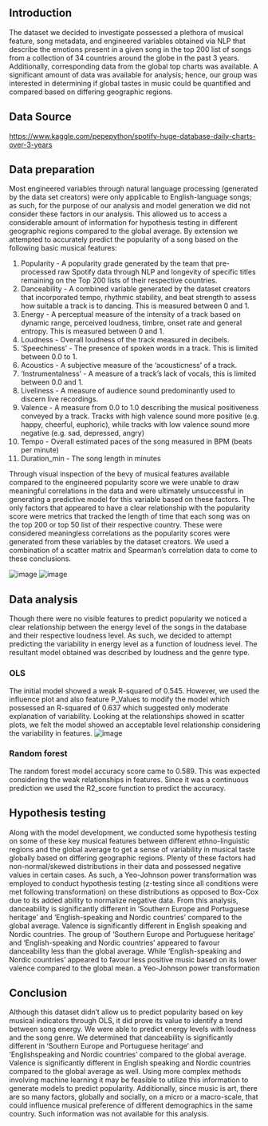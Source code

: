##  Introduction

The dataset we decided to investigate possessed a plethora of musical feature, song metadata, and engineered
variables obtained via NLP that describe the emotions present in a given song in the top 200 list of songs from a
collection of 34 countries around the globe in the past 3 years. Additionally, corresponding data from the global top
charts was available. A significant amount of data was available for analysis; hence, our group was interested in
determining if global tastes in music could be quantified and compared based on differing geographic regions.

##  Data Source
https://www.kaggle.com/pepepython/spotify-huge-database-daily-charts-over-3-years

##  Data preparation
Most engineered variables through natural language processing (generated by the data set creators) were only
applicable to English-language songs; as such, for the purpose of our analysis and model generation we did not consider
these factors in our analysis. This allowed us to access a considerable amount of information for hypothesis testing in
different geographic regions compared to the global average. By extension we attempted to accurately predict the
popularity of a song based on the following basic musical features:
  1. Popularity - A popularity grade generated by the team that pre-processed raw Spotify data through NLP and longevity of specific titles remaining on the Top 200 lists of their      respective countries.
2. Danceability - A combined variable generated by the dataset creators that incorporated tempo, rhythmic stability, and beat
strength to assess how suitable a track is to dancing. This is measured between 0 and 1.
3. Energy - A perceptual measure of the intensity of a track based on dynamic range, perceived loudness, timbre, onset rate
and general entropy. This is measured between 0 and 1.
4. Loudness - Overall loudness of the track measured in decibels.
5. ‘Speechiness’ - The presence of spoken words in a track. This is limited between 0.0 to 1.
6. Acoustics - A subjective measure of the ‘acousticness’ of a track.
7. ‘Instrumentalness’ - A measure of a track’s lack of vocals, this is limited between 0.0 and 1.
8. Liveliness - A measure of audience sound predominantly used to discern live recordings.
9. Valence - A measure from 0.0 to 1.0 describing the musical positiveness conveyed by a track. Tracks with high valence
sound more positive (e.g. happy, cheerful, euphoric), while tracks with low valence sound more negative (e.g. sad,
depressed, angry)
10. Tempo - Overall estimated paces of the song measured in BPM (beats per minute)
11. Duration_min - The song length in minutes

Through visual inspection of the bevy of musical features available compared to the engineered popularity score we
were unable to draw meaningful correlations in the data and were ultimately unsuccessful in generating a predictive
model for this variable based on these factors. The only factors that appeared to have a clear relationship with the
popularity score were metrics that tracked the length of time that each song was on the top 200 or top 50 list of their
respective country. These were considered meaningless correlations as the popularity scores were generated from
these variables by the dataset creators. We used a combination of a scatter matrix and Spearman’s correlation data to
come to these conclusions.

![image](https://user-images.githubusercontent.com/73985225/131623609-eed0ab3e-e080-48c4-8b12-0ef1749772cf.png)
![image](https://user-images.githubusercontent.com/73985225/131623624-394499e7-28ff-41d8-9ecb-8a78845e6fe2.png)

##  Data analysis
Though there were no visible features to predict popularity we noticed a clear relationship between the energy level of
the songs in the database and their respective loudness level. As such, we decided to attempt predicting the variability
in energy level as a function of loudness level. The resultant model obtained was described by loudness and the genre
type.

### OLS
The initial model showed a weak R-squared of 0.545. However, we used the
influence plot and also feature P_Values to modify the model which possessed
an R-squared of 0.637 which suggested only moderate explanation of
variability. Looking at the relationships showed in scatter plots, we felt the model
showed an acceptable level relationship considering the variability in features.
![image](https://user-images.githubusercontent.com/73985225/131623740-08ad5ee1-0467-4745-bb7f-edd9424f464e.png)

### Random forest
The random forest model accuracy score came to 0.589. This was expected
considering the weak relationships in features. Since it was a continuous
prediction we used the R2_score function to predict the accuracy.

## Hypothesis testing
Along with the model development, we conducted some hypothesis testing on some of these key musical features
between different ethno-linguistic regions and the global average to get a sense of variability in musical taste globally
based on differing geographic regions.
Plenty of these factors had non-normal/skewed
distributions in their data and possessed negative
values in certain cases. As such, a Yeo-Johnson
power transformation was employed to conduct
hypothesis testing (z-testing since all conditions
were met following transformation) on these
distributions as opposed to Box-Cox due to its
added ability to normalize negative data.
From this analysis, danceability is significantly
different in ‘Southern Europe and Portuguese
heritage’ and ‘English-speaking and Nordic
countries’ compared to the global average.
Valence is significantly different in English
speaking and Nordic countries. The group of
‘Southern Europe and Portuguese heritage’ and
‘English-speaking and Nordic countries’ appeared to
favour danceability less than the global average.
While ‘English-speaking and Nordic countries’
appeared to favour less positive music based on its
lower valence compared to the global mean.
a Yeo-Johnson power transformation

##  Conclusion
Although this dataset didn’t allow us to predict popularity based on key musical indicators through OLS, it did prove its
value to identify a trend between song energy. We were able to predict energy levels with loudness and the song genre.
We determined that danceability is significantly different in ‘Southern Europe and Portuguese heritage’ and ‘Englishspeaking
and Nordic countries’ compared to the global average. Valence is significantly different in English speaking
and Nordic countries compared to the global average as well. Using more complex methods involving machine learning
it may be feasible to utilize this information to generate models to predict popularity. Additionally, since music is art,
there are so many factors, globally and socially, on a micro or a macro-scale, that could influence musical preference
of different demographics in the same country. Such information was not available for this analysis.

